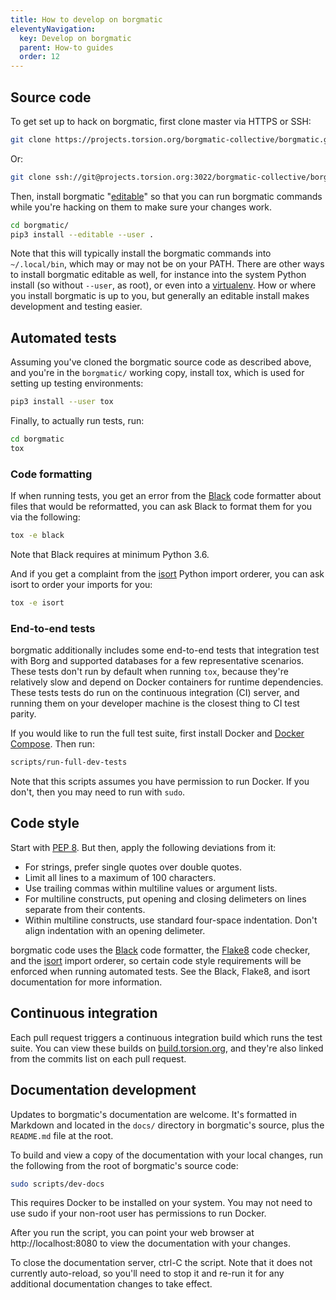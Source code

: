 ```yaml
---
title: How to develop on borgmatic
eleventyNavigation:
  key: Develop on borgmatic
  parent: How-to guides
  order: 12
---
```

## Source code

To get set up to hack on borgmatic, first clone master via HTTPS or SSH:

```bash
git clone https://projects.torsion.org/borgmatic-collective/borgmatic.git
```

Or:

```bash
git clone ssh://git@projects.torsion.org:3022/borgmatic-collective/borgmatic.git
```

Then, install borgmatic
"[editable](https://pip.pypa.io/en/stable/reference/pip_install/#editable-installs)"
so that you can run borgmatic commands while you're hacking on them to
make sure your changes work.

```bash
cd borgmatic/
pip3 install --editable --user .
```

Note that this will typically install the borgmatic commands into
`~/.local/bin`, which may or may not be on your PATH. There are other ways to
install borgmatic editable as well, for instance into the system Python
install (so without `--user`, as root), or even into a
[virtualenv](https://virtualenv.pypa.io/en/stable/). How or where you install
borgmatic is up to you, but generally an editable install makes development
and testing easier.


## Automated tests

Assuming you've cloned the borgmatic source code as described above, and
you're in the `borgmatic/` working copy, install tox, which is used for
setting up testing environments:

```bash
pip3 install --user tox
```

Finally, to actually run tests, run:

```bash
cd borgmatic
tox
```

### Code formatting

If when running tests, you get an error from the
[Black](https://black.readthedocs.io/en/stable/) code formatter about files
that would be reformatted, you can ask Black to format them for you via the
following:

```bash
tox -e black
```

Note that Black requires at minimum Python 3.6.

And if you get a complaint from the
[isort](https://github.com/timothycrosley/isort) Python import orderer, you
can ask isort to order your imports for you:

```bash
tox -e isort
```

### End-to-end tests

borgmatic additionally includes some end-to-end tests that integration test
with Borg and supported databases for a few representative scenarios. These
tests don't run by default when running `tox`, because they're relatively slow
and depend on Docker containers for runtime dependencies. These tests tests do
run on the continuous integration (CI) server, and running them on your
developer machine is the closest thing to CI test parity.

If you would like to run the full test suite, first install Docker and [Docker
Compose](https://docs.docker.com/compose/install/). Then run:

```bash
scripts/run-full-dev-tests
```

Note that this scripts assumes you have permission to run Docker. If you
don't, then you may need to run with `sudo`.

## Code style

Start with [PEP 8](https://www.python.org/dev/peps/pep-0008/). But then, apply
the following deviations from it:

 * For strings, prefer single quotes over double quotes.
 * Limit all lines to a maximum of 100 characters.
 * Use trailing commas within multiline values or argument lists.
 * For multiline constructs, put opening and closing delimeters on lines
   separate from their contents.
 * Within multiline constructs, use standard four-space indentation. Don't align
   indentation with an opening delimeter.

borgmatic code uses the [Black](https://black.readthedocs.io/en/stable/) code
formatter, the [Flake8](http://flake8.pycqa.org/en/latest/) code checker, and
the [isort](https://github.com/timothycrosley/isort) import orderer, so
certain code style requirements will be enforced when running automated tests.
See the Black, Flake8, and isort documentation for more information.

## Continuous integration

Each pull request triggers a continuous integration build which runs the test
suite. You can view these builds on
[build.torsion.org](https://build.torsion.org/borgmatic-collective/borgmatic), and they're
also linked from the commits list on each pull request.

## Documentation development

Updates to borgmatic's documentation are welcome. It's formatted in Markdown
and located in the `docs/` directory in borgmatic's source, plus the
`README.md` file at the root.

To build and view a copy of the documentation with your local changes, run the
following from the root of borgmatic's source code:

```bash
sudo scripts/dev-docs
```

This requires Docker to be installed on your system. You may not need to use
sudo if your non-root user has permissions to run Docker.

After you run the script, you can point your web browser at
http://localhost:8080 to view the documentation with your changes.

To close the documentation server, ctrl-C the script. Note that it does not
currently auto-reload, so you'll need to stop it and re-run it for any
additional documentation changes to take effect.

